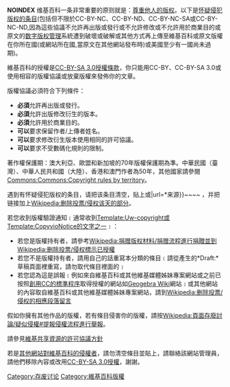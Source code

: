 __NOINDEX__ 维基百科一条非常重要的原则就是：[尊重他人的版权](https://zh.wikipedia.org/wiki/Wikipedia:简明版权信息 "wikilink")。以下是[怀疑侵犯版权的条目](https://zh.wikipedia.org/wiki/Wikipedia:删除投票/侵权 "wikilink")(包括但不限於CC-BY-NC、CC-BY-ND、CC-BY-NC-SA或CC-BY-NC-ND,因為這些協議不允許再出版或發行或不允許修改或不允許用於商業目的或原文的[数字版权管理](../Page/数字版权管理.md "wikilink")系統遭到破壞或破解或其他方式再上傳至維基百科或原文版權在你所在國(或網站所在國,當原文在其他網站發布時)或美國至少有一國尚未過期)。

維基百科的授權是[CC-BY-SA 3.0授權條款](https://zh.wikipedia.org/wiki/Wikipedia:CC-by-sa-3.0協議文本 "wikilink")，你只能用CC-BY、CC-BY-SA 3.0或使用相容的版權協議或放棄版權來發佈你的文章。

版權協議必須符合下列條件：

  - **必須**允許再出版或發行。
  - **必須**允許出版修改衍生的版本。
  - **必須**允許用於商業目的。
  - **可以**要求保留作者/上傳者姓名。
  - **可以**要求修改衍生版本使用相同的許可協議。
  - **可以**要求不受數碼化規則的限制。

著作權保護期：澳大利亞、歐盟和新加坡的70年版權保護期為準。中華民國（臺灣）、中華人民共和國（大陸）、香港和澳門作者為50年，其他國家請參閱[Commons:Commons:Copyright rules by territory](https://zh.wikipedia.org/wiki/Commons:Commons:Copyright_rules_by_territory "wikilink")。

遇到有怀疑侵犯版权的条目，请把该条目清空，贴上或|url=\*来源}}\~\~\~\~ ，并把链接加上[Wikipedia:删除投票/侵权该天的部分](https://zh.wikipedia.org/wiki/Wikipedia:删除投票/侵权 "wikilink")。

若您收到版權驗證通知﹝通常收到[Template:Uw-copyright或](https://zh.wikipedia.org/wiki/Template:Uw-copyright "wikilink")[Template:CopyvioNotice的文字之一](https://zh.wikipedia.org/wiki/Template:CopyvioNotice "wikilink")﹞：

  - 若您是版權持有者，請參考[Wikipedia:捐赠版权材料/捐赠流程進行捐贈並到](https://zh.wikipedia.org/wiki/Wikipedia:捐赠版权材料/捐赠流程 "wikilink")[Wikipedia:删除投票/侵权標示已授權](https://zh.wikipedia.org/wiki/Wikipedia:删除投票/侵权 "wikilink")
  - 若您不是版權持有者，請用自己的話重寫本分類的條目﹝請從產生的*Draft:*草稿頁面裡重寫，請勿取代條目裡面的﹞
  - 若您認為這是誤報﹝例如來自維基百科或其他維基媒體姊妹專案網站或之前已按照[創用CC的標準程序](http://creativecommons.org/choose/)取得授權的網站如[Geogebra Wiki](http://wiki.geogebra.org/zh/)網站﹞或其他網站的內容取自維基百科或其他維基媒體姊妹專案網站，請到[Wikipedia:删除投票/侵权的相應段落留言](https://zh.wikipedia.org/wiki/Wikipedia:删除投票/侵权 "wikilink")

假如你擁有其他作品的版權，若有條目侵害你的版權，請按[Wikipedia:頁面存廢討論/疑似侵權\#提報侵權流程進行舉報](https://zh.wikipedia.org/wiki/Wikipedia:頁面存廢討論/疑似侵權#提報侵權流程 "wikilink")。

請參見[維基共享資源的許可協議方針](https://zh.wikipedia.org/wiki/Commons:Commons:許可協議 "wikilink")

若是[其他網站對維基百科的侵權者](https://zh.wikipedia.org/wiki/Wikipedia:其他網站對維基百科的侵權 "wikilink")，請勿清空條目並貼上，請聯絡該網站管理員，請他們移除內容或改用[CC-BY-SA 3.0授權](https://zh.wikipedia.org/wiki/Wikipedia:CC-by-sa-3.0協議文本 "wikilink")，謝謝。

[Category:存废讨论](https://zh.wikipedia.org/wiki/Category:存废讨论 "wikilink") [Category:維基百科版權](https://zh.wikipedia.org/wiki/Category:維基百科版權 "wikilink")